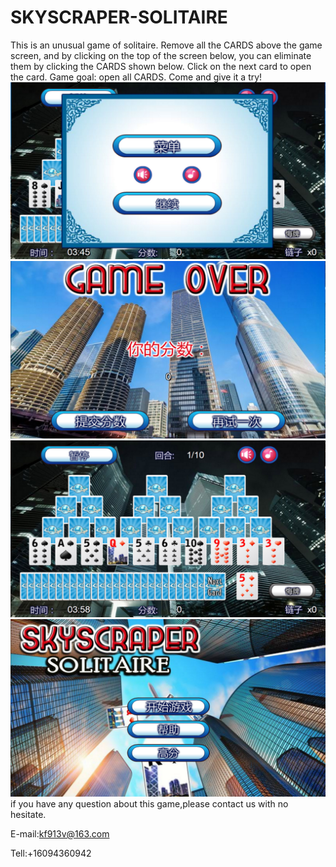 # SKYSCRAPER-SOLITAIRE
This is an unusual game of solitaire. Remove all the CARDS above the game screen, and by clicking on the top of the screen below, you can eliminate them by clicking the CARDS shown below. Click on the next card to open the card. Game goal: open all CARDS. Come and give it a try!
![image](https://github.com/lassky/SKYSCRAPER-SOLITAIRE/blob/master/f.jpg)
![image](https://github.com/lassky/SKYSCRAPER-SOLITAIRE/blob/master/s.jpg)
![image](https://github.com/lassky/SKYSCRAPER-SOLITAIRE/blob/master/t.jpg)
![image](https://github.com/lassky/SKYSCRAPER-SOLITAIRE/blob/master/fo.jpg)
if you have any question about this game,please contact us with no hesitate.

E-mail:kf913v@163.com

Tell:+16094360942
